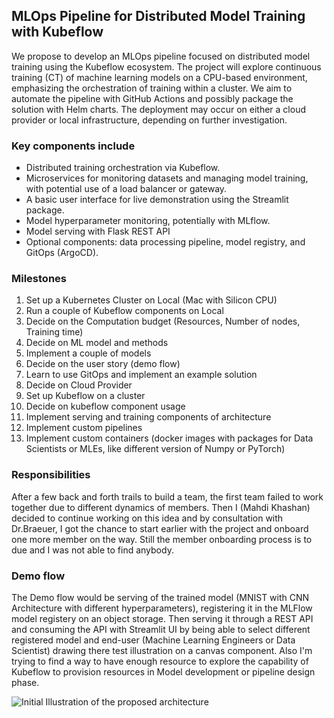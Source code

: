 ## MLOps Pipeline for Distributed Model Training with Kubeflow

We propose to develop an MLOps pipeline focused on distributed model training
using the Kubeflow ecosystem. The project will explore continuous training (CT)
of machine learning models on a CPU-based environment, emphasizing the orchestration
of training within a cluster. We aim to automate the pipeline with GitHub Actions and
possibly package the solution with Helm charts. The deployment may occur on either a
cloud provider or local infrastructure, depending on further investigation.

### Key components include

- Distributed training orchestration via Kubeflow.
- Microservices for monitoring datasets and managing model training, with potential use of a load balancer or gateway.
- A basic user interface for live demonstration using the Streamlit package.
- Model hyperparameter monitoring, potentially with MLflow.
- Model serving with Flask REST API
- Optional components: data processing pipeline, model registry, and GitOps (ArgoCD).

### Milestones

1. Set up a Kubernetes Cluster on Local (Mac with Silicon CPU)
2. Run a couple of Kubeflow components on Local
3. Decide on the Computation budget (Resources, Number of nodes, Training time)
4. Decide on ML model and methods
5. Implement a couple of models
6. Decide on the user story (demo flow)
7. Learn to use GitOps and implement an example solution
8. Decide on Cloud Provider
9. Set up Kubeflow on a cluster
10. Decide on kubeflow component usage
11. Implement serving and training components of architecture
12. Implement custom pipelines 
13. Implement custom containers (docker images with packages for Data Scientists or MLEs, like different version of Numpy or PyTorch)

### Responsibilities 

After a few back and forth trails to build a team, the first team failed to work together due to different dynamics of members.
Then I (Mahdi Khashan) decided to continue working on this idea and by consultation with Dr.Braeuer, I got the chance to start earlier with the project and 
onboard one more member on the way. Still the member onboarding process is to due and I was not able to find anybody. 


### Demo flow

The Demo flow would be serving of the trained model (MNIST with CNN Architecture with different hyperparameters), registering it in the MLFlow model registery on an object storage. Then serving it through a REST API and consuming the API with 
Streamlit UI by being able to select different registered model and end-user (Machine Learning Engineers or Data Scientist) drawing there test illustration on a canvas component. Also I'm trying to find a way to have enough resource to explore the capability of Kubeflow to provision resources in Model development or pipeline design phase.

![Initial Illustration of the proposed architecture](https://github.com/mahdikhashan/jku-cloud-computing/blob/main/docs/drawings/YoloV5_mlops_arch_draft_v1.png?raw=true)
